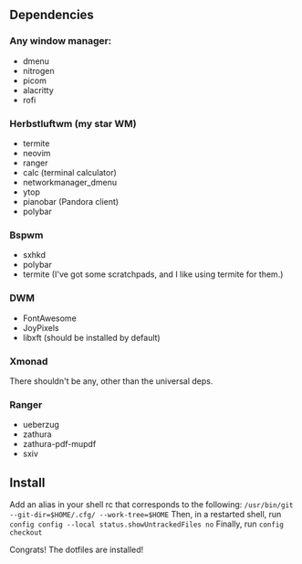 ## Dependencies
### Any window manager:
* dmenu
* nitrogen
* picom
* alacritty
* rofi

### Herbstluftwm (my star WM)
* termite
* neovim
* ranger
* calc (terminal calculator)
* networkmanager_dmenu
* ytop
* pianobar (Pandora client)
* polybar

### Bspwm
* sxhkd
* polybar
* termite (I've got some scratchpads, and I like using termite for them.)

### DWM
* FontAwesome
* JoyPixels
* libxft (should be installed by default)

### Xmonad
There shouldn't be any, other than the universal deps.

### Ranger
* ueberzug
* zathura
* zathura-pdf-mupdf
* sxiv

## Install
Add an alias in your shell rc that corresponds to the following:
`/usr/bin/git --git-dir=$HOME/.cfg/ --work-tree=$HOME`
Then, in a restarted shell, run
`config config --local status.showUntrackedFiles no`
Finally, run
`config checkout`

Congrats! The dotfiles are installed!
